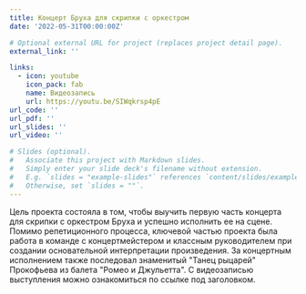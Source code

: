 ```yaml
---
title: Концерт Бруха для скрипки с оркестром
date: '2022-05-31T00:00:00Z'

# Optional external URL for project (replaces project detail page).
external_link: ''

links:
  - icon: youtube
    icon_pack: fab
    name: Видеозапись
    url: https://youtu.be/SIWqkrsp4pE
url_code: ''
url_pdf: ''
url_slides: ''
url_video: ''

# Slides (optional).
#   Associate this project with Markdown slides.
#   Simply enter your slide deck's filename without extension.
#   E.g. `slides = "example-slides"` references `content/slides/example-slides.md`.
#   Otherwise, set `slides = ""`.
---
```


Цель проекта состояла в том, чтобы выучить первую часть концерта для скрипки с оркестром Бруха и успешно исполнить ее на сцене. Помимо репетиционного процесса, ключевой частью проекта была работа в команде с концертмейстером и классным руководителем при создании основательной интерпретации произведения. За концертным исполнением также последовал знаменитый "Танец рыцарей" Прокофьева из балета "Ромео и Джульетта". С видеозаписью выступления можно ознакомиться по ссылке под заголовком.

